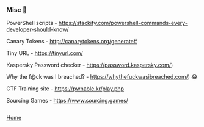 ### Misc :small_blue_diamond:

PowerShell scripts - https://stackify.com/powershell-commands-every-developer-should-know/

Canary Tokens - http://canarytokens.org/generate#

Tiny URL - https://tinyurl.com/

Kaspersky Password checker - https://password.kaspersky.com/)

Why the f@ck was I breached? - https://whythefuckwasibreached.com/) 😂

CTF Training site - https://pwnable.kr/play.php

Sourcing Games - https://www.sourcing.games/


```

```
[Home](https://github.com/WilliamThomas-sec/Opensource-tools/blob/master/README.md#index-%E2%84%B9%EF%B8%8F)
